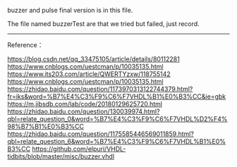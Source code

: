 buzzer and pulse final version is in this file.

The file named buzzerTest are that we tried but failed, just record.

---------------------
Reference：

<https://blog.csdn.net/qq_33475105/article/details/80112281>
<https://www.cnblogs.com/uestcman/p/10035135.html>
<https://www.its203.com/article/QWERTYzxw/118755142>
<https://www.cnblogs.com/uestcman/p/10035135.html>
<https://zhidao.baidu.com/question/1173970313122744379.html?fr=iks&word=%B7%E4%C3%F9%C6%F7VHDL%B1%E0%B3%CC&ie=gbk>
<https://m.jibsdb.com/lab/code/20180129625720.html>
<https://zhidao.baidu.com/question/130039974.html?qbl=relate_question_0&word=%B7%E4%C3%F9%C6%F7VHDL%D2%F4%98%B7%B1%E0%B3%CC>
<https://zhidao.baidu.com/question/1175585446569011859.html?qbl=relate_question_6&word=%B7%E4%C3%F9%C6%F7VHDL%B1%E0%B3%CC>
<https://github.com/elpuri/VHDL-tidbits/blob/master/misc/buzzer.vhdl>
